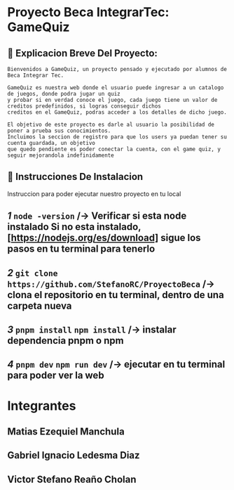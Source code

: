 # Proyecto Beca IntegrarTec: GameQuiz

## 🚀 Explicacion Breve Del Proyecto:

```text
Bienvenidos a GameQuiz, un proyecto pensado y ejecutado por alumnos de Beca Integrar Tec.

GameQuiz es nuestra web donde el usuario puede ingresar a un catalogo de juegos, donde podra jugar un quiz
y probar si en verdad conoce el juego, cada juego tiene un valor de creditos predefinidos, si logras conseguir dichos
creditos en el GameQuiz, podras acceder a los detalles de dicho juego.

El objetivo de este proyecto es darle al usuario la posibilidad de poner a prueba sus conocimientos.
Incluimos la seccion de registro para que los users ya puedan tener su cuenta guardada, un objetivo
que quedo pendiente es poder conectar la cuenta, con el game quiz, y seguir mejorandola indefinidamente
```

## 🧞 Instrucciones De Instalacion

Instruccion para poder ejecutar nuestro proyecto en tu local

_1_
`node -version` /-> Verificar si esta node instalado
Si no esta instalado, [https://nodejs.org/es/download]
sigue los pasos en tu terminal para tenerlo
-------------------------------------------------------

_2_
`git clone https://github.com/StefanoRC/ProyectoBeca`  /-> clona el repositorio en tu terminal, dentro de una carpeta nueva
-------------------------------------------------------

_3_
`pnpm install` `npm install` /-> instalar dependencia pnpm o npm
-------------------------------------------------------

_4_
`pnpm dev` `npm run dev` /-> ejecutar en tu terminal para poder ver la web
-------------------------------------------------------

# Integrantes

## Matias Ezequiel Manchula
## Gabriel Ignacio Ledesma Diaz
## Victor Stefano Reaño Cholan 